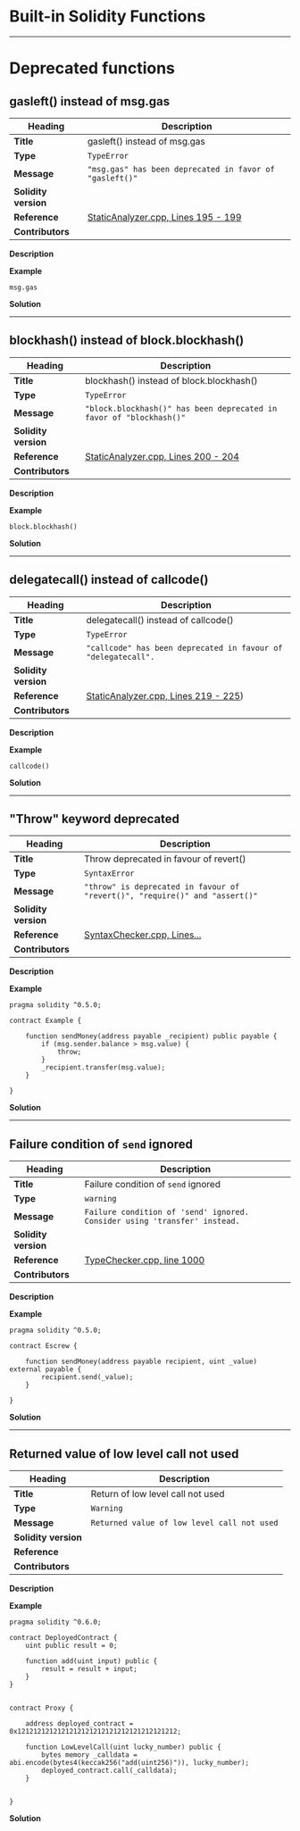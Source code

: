 # Built-in Solidity Functions

---

# Deprecated functions

## gasleft() instead of msg.gas

|Heading|Description|
|-|-|
|**Title**|gasleft() instead of msg.gas|
|**Type**|`TypeError`|
|**Message**|```"msg.gas" has been deprecated in favor of "gasleft()"```|
|**Solidity version**||
|**Reference**|[StaticAnalyzer.cpp, Lines 195 - 199](https://github.com/ethereum/solidity/blob/f05805c955f73fd2ea1d14dc9edf14b472631b17/libsolidity/analysis/StaticAnalyzer.cpp#L195-L199)|
|**Contributors**||


**Description**

**Example**

```solidity
msg.gas
```

**Solution**



---

## blockhash() instead of block.blockhash()

|Heading|Description|
|-|-|
|**Title**|blockhash() instead of block.blockhash()|
|**Type**|`TypeError`|
|**Message**|```"block.blockhash()" has been deprecated in favor of "blockhash()"```|
|**Solidity version**||
|**Reference**|[StaticAnalyzer.cpp, Lines 200 - 204](https://github.com/ethereum/solidity/blob/f05805c955f73fd2ea1d14dc9edf14b472631b17/libsolidity/analysis/StaticAnalyzer.cpp#L200-L204)|
|**Contributors**||


**Description**

**Example**

```solidity
block.blockhash()
```

**Solution**



---

## delegatecall() instead of callcode()

|Heading|Description|
|-|-|
|**Title**|delegatecall() instead of callcode()|
|**Type**|`TypeError`|
|**Message**|```"callcode" has been deprecated in favour of "delegatecall".```|
|**Solidity version**||
|**Reference**|[StaticAnalyzer.cpp, Lines 219 - 225](https://github.com/ethereum/solidity/blob/f05805c955f73fd2ea1d14dc9edf14b472631b17/libsolidity/analysis/StaticAnalyzer.cpp#L219-L225))|
|**Contributors**||


**Description**

**Example**

```solidity
callcode()
```

**Solution**



---

## "Throw" keyword deprecated

|Heading|Description|
|-|-|
|**Title**|Throw deprecated in favour of revert()|
|**Type**|`SyntaxError`|
|**Message**|```"throw" is deprecated in favour of "revert()", "require()" and "assert()"```|
|**Solidity version**||
|**Reference**|[SyntaxChecker.cpp, Lines...](#)|
|**Contributors**||


**Description**

**Example**

```solidity
pragma solidity ^0.5.0;

contract Example {

    function sendMoney(address payable _recipient) public payable {
        if (msg.sender.balance > msg.value) {
            throw;
        }
        _recipient.transfer(msg.value);
    }

}
```
**Solution**

---

## Failure condition of `send` ignored

|Heading|Description|
|-|-|
|**Title**|Failure condition of `send` ignored|
|**Type**|`warning`|
|**Message**|```Failure condition of 'send' ignored. Consider using 'transfer' instead.```|
|**Solidity version**||
|**Reference**|[TypeChecker.cpp, line 1000](https://github.com/ethereum/solidity/blob/78be93856b469ca45da87ad372427cf18752b042/libsolidity/analysis/TypeChecker.cpp#L1100)|
|**Contributors**||


**Description**

**Example**

```
pragma solidity ^0.5.0;

contract Escrew {

    function sendMoney(address payable recipient, uint _value) external payable {
        recipient.send(_value);
    }

}
```

**Solution**


-----

## Returned value of low level call not used

|Heading|Description|
|-|-|
|**Title**|Return of low level call not used|
|**Type**|`Warning`|
|**Message**|```Returned value of low level call not used```|
|**Solidity version**||
|**Reference**||
|**Contributors**||


**Description**

**Example**

```
pragma solidity ^0.6.0;

contract DeployedContract {
    uint public result = 0;

    function add(uint input) public {
        result = result + input;
    }
}


contract Proxy {    
    
    address deployed_contract = 0x1212121212121212121212121212121212121212;

    function LowLevelCall(uint lucky_number) public { 
        bytes memory _calldata = abi.encode(bytes4(keccak256("add(uint256)")), lucky_number);
        deployed_contract.call(_calldata);
    }


}
```

**Solution**
